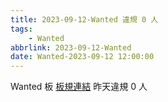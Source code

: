 ```yaml
---
title: 2023-09-12-Wanted 違規 0 人
tags:
    - Wanted
abbrlink: 2023-09-12-Wanted
date: Wanted-2023-09-12 12:00:00
---
```

Wanted 板 [板規連結](https://www.ptt.cc/bbs/Wanted/M.1608829773.A.D3B.html)
昨天違規 0 人
